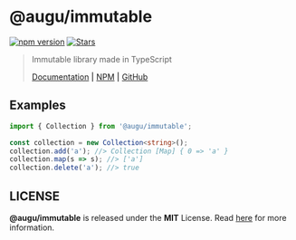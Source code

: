# @augu/immutable 
[![npm version](https://badge.fury.io/js/%40augu%2Fimmutable.svg)](https://badge.fury.io/js/%40augu%2Fimmutable) [![Stars](https://img.shields.io/github/stars/nowoel/immutable)](https://github.com/auguwu/immutable)

> Immutable library made in TypeScript
>
> [Documentation](https://nowoel.github.io/immutable) **|** [NPM](https://npmjs.com/package/@augu/immutable) **|** [GitHub](https://github.com/nowoel/immutable)

## Examples
```ts
import { Collection } from '@augu/immutable';

const collection = new Collection<string>();
collection.add('a'); //> Collection [Map] { 0 => 'a' }
collection.map(s => s); //> ['a']
collection.delete('a'); //> true
```

## LICENSE
**@augu/immutable** is released under the **MIT** License. Read [here](/LICENSE) for more information.
